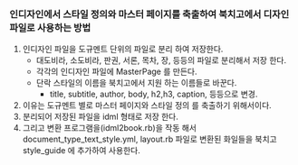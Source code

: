 
### 인디자인에서 스타일 정의와 마스터 페이지를 축출하여 북치고에서  디자인 파일로 사용하는 방법

1. 인디자인 파일을 도규멘트 단위의 파일로 분리 하여 저장한다. 
	-  대도비라, 소도비라, 판권, 서론, 목차, 장, 등등의 파일로 분리해서 저장 한다.
	- 각각의 인디자인 파일에  MasterPage 를 만든다.
	-  단락 스타일의 이름을 북치고에서 지원 하는  이름들로 바꾼다.
		- title, subtitle, author, body, h2,h3, caption, 등등으로 변경.
1. 이유는 도규멘트 별로 마스터 페이지와 스타일 정의 를 축출하기 위해서이다.
2. 분리되어 저장된 파일을 idml 형태로 저장 한다.
3. 그리고 변환 프로그램을(idml2book.rb)을  작동 해서 document_type_text_style.yml, layout.rb 파일로 변환된 화일들을 북치고 style_guide 에  추가하여 사용한다.
